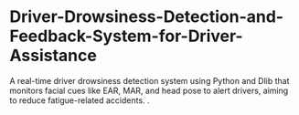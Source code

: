 # Driver-Drowsiness-Detection-and-Feedback-System-for-Driver-Assistance
A real-time driver drowsiness detection system using Python and Dlib that monitors facial cues like EAR, MAR, and head pose to alert drivers, aiming to reduce fatigue-related accidents.
.
